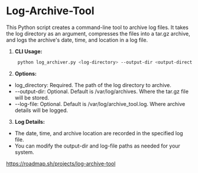 # Log-Archive-Tool

This Python script creates a command-line tool to archive log files. It takes the log directory as an argument, compresses the files into a tar.gz archive, and logs the archive's date, time, and location in a log file.

1. **CLI Usage:**
   
   ```bash
    python log_archiver.py <log-directory> --output-dir <output-directory> --log-file <log-file-path>
   
2. **Options:**
  * log_directory: Required. The path of the log directory to archive.
  * --output-dir: Optional. Default is /var/log/archives. Where the tar.gz file will be stored.
  * --log-file: Optional. Default is /var/log/archive_tool.log. Where archive details will be logged.
    
3. **Log Details:**
  * The date, time, and archive location are recorded in the specified log file.
  * You can modify the output-dir and log-file paths as needed for your system.

https://roadmap.sh/projects/log-archive-tool

